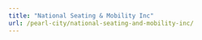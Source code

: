 ```yaml
---
title: "National Seating & Mobility Inc"
url: /pearl-city/national-seating-and-mobility-inc/
---
```

